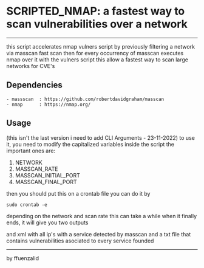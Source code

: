 # SCRIPTED_NMAP: a fastest way to scan vulnerabilities over a network
---------------------------------------------------------------------

this script accelerates nmap vulners script by previously filtering a network via masscan fast scan
then for every occurrency of masscan executes nmap over it with the vulners script
this allow a fastest way to scan large networks for CVE's

## Dependencies

    - massscan  : https://github.com/robertdavidgraham/masscan
    - nmap      : https://nmap.org/


## Usage

(this isn't the last version i need to add CLI Arguments - 23-11-2022)
to use it, you need to modify the capitalized variables inside the script
the important ones are:
1. NETWORK
2. MASSCAN_RATE
3. MASSCAN_INITIAL_PORT
4. MASSCAN_FINAL_PORT

then you should put this on a crontab file
you can do it by

```sudo crontab -e```

depending on the network and scan rate this can take a while
when it finally ends, it will give you two outputs

and xml with all ip's with a service detected by masscan
and a txt file that contains vulnerabilities asociated to every service founded

---------------------------------------------------------------------
by ffuenzalid